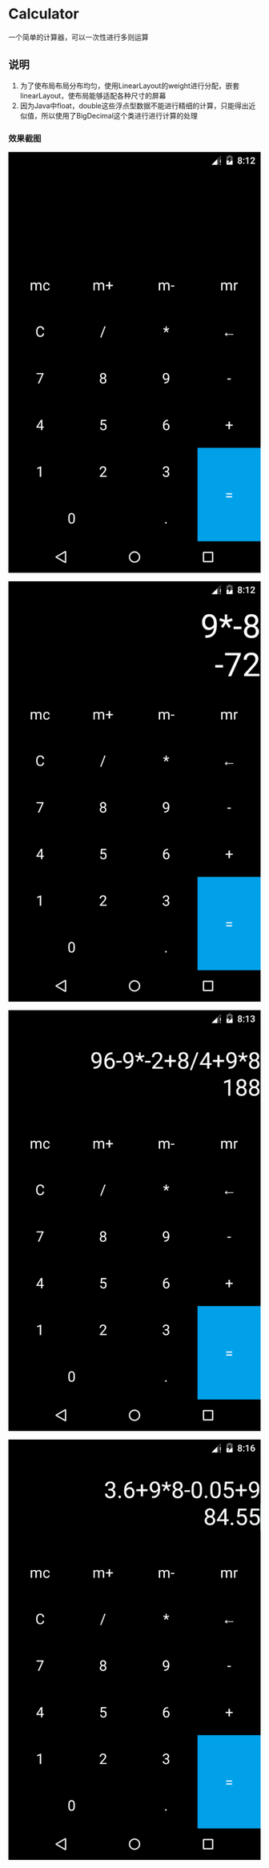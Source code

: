 # Calculator
一个简单的计算器，可以一次性进行多则运算  
## 说明  
1. 为了使布局布局分布均匀，使用LinearLayout的weight进行分配，嵌套linearLayout，使布局能够适配各种尺寸的屏幕
2. 因为Java中float，double这些浮点型数据不能进行精细的计算，只能得出近似值，所以使用了BigDecimal这个类进行进行计算的处理


### 效果截图
![image](https://github.com/zcjxz/Calculator/blob/master/%E6%88%AA%E5%9B%BE/Screenshot_1487059933.png)

![image](https://github.com/zcjxz/Calculator/blob/master/%E6%88%AA%E5%9B%BE/Screenshot_1487059959.png)

![image](https://github.com/zcjxz/Calculator/blob/master/%E6%88%AA%E5%9B%BE/Screenshot_1487059999.png)

![image](https://github.com/zcjxz/Calculator/blob/master/%E6%88%AA%E5%9B%BE/Screenshot_1487060195.png)
